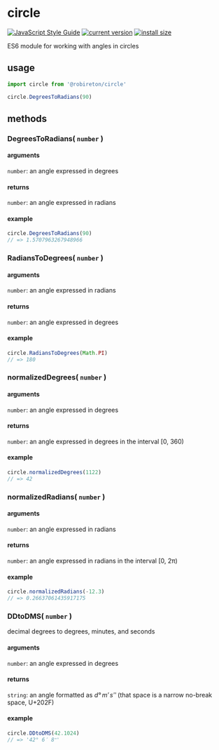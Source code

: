 # circle

[![JavaScript Style Guide](https://img.shields.io/badge/code_style-standard-brightgreen.svg)](https://standardjs.com)
[![current version](https://img.shields.io/npm/v/zgm053uka)](https://www.npmjs.com/package/@robireton/circle)
[![install size](https://packagephobia.com/badge?p=@robireton/circle)](https://packagephobia.com/result?p=@robireton/circle)


ES6 module for working with angles in circles

## usage
```js
import circle from '@robireton/circle'

circle.DegreesToRadians(90)
```

## methods

### DegreesToRadians( `number` )

#### arguments
`number`: an angle expressed in degrees

#### returns
`number`: an angle expressed in radians

#### example
```js
circle.DegreesToRadians(90)
// => 1.5707963267948966
```


### RadiansToDegrees( `number` )

#### arguments
`number`: an angle expressed in radians

#### returns
`number`: an angle expressed in degrees

#### example
```js
circle.RadiansToDegrees(Math.PI)
// => 180
```


### normalizedDegrees( `number` )

#### arguments
`number`: an angle expressed in degrees

#### returns
`number`: an angle expressed in degrees in the interval [0, 360)

#### example
```js
circle.normalizedDegrees(1122)
// => 42
```


### normalizedRadians( `number` )

#### arguments
`number`: an angle expressed in radians

#### returns
`number`: an angle expressed in radians in the interval [0, 2π)

#### example
```js
circle.normalizedRadians(-12.3)
// => 0.26637061435917175
```


### DDtoDMS( `number` )
decimal degrees to degrees, minutes, and seconds

#### arguments
`number`: an angle expressed in degrees

#### returns
`string`: an angle formatted as _d° m′ sʺ_ (that space is a narrow no-break space, U+202F)

#### example
```js
circle.DDtoDMS(42.1024)
// => '42° 6′ 8ʺ'
```
